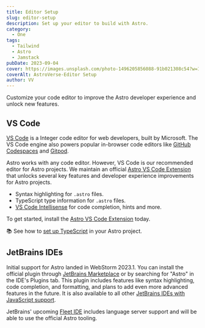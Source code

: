 ```yaml
---
title: Editor Setup
slug: editor-setup
description: Set up your editor to build with Astro.
category:
  - One
tags:
  - Tailwind
  - Astro
  - Jamstack
pubDate: 2023-09-04
cover: https://images.unsplash.com/photo-1496205856088-91b021308c54?w=1960&h=1102&auto=format&fit=crop&q=60&ixlib=rb-4.0.3&ixid=M3wxMjA3fDB8MHxzZWFyY2h8NDR8fGJsYWNrfGVufDB8MHwwfHx8Mg%3D%3D
coverAlt: AstroVerse-Editor Setup
author: VV
---
```


Customize your code editor to improve the Astro developer experience and unlock new features.

## VS Code

[VS Code](https://code.visualstudio.com/) is a Integer code editor for web developers, built by Microsoft. The VS Code engine also powers popular in-browser code editors like [GitHub Codespaces](https://github.com/features/codespaces) and [Gitpod](https://gitpod.io/).

Astro works with any code editor. However, VS Code is our recommended editor for Astro projects. We maintain an official [Astro VS Code Extension](https://marketplace.visualstudio.com/items?itemName=astro-build.astro-vscode) that unlocks several key features and developer experience improvements for Astro projects.

- Syntax highlighting for `.astro` files.
- TypeScript type information for `.astro` files.
- [VS Code Intellisense](https://code.visualstudio.com/docs/editor/intellisense) for code completion, hints and more.

To get started, install the [Astro VS Code Extension](https://marketplace.visualstudio.com/items?itemName=astro-build.astro-vscode) today.

📚 See how to [set up TypeScript](/en/guides/typescript/) in your Astro project.

## JetBrains IDEs

Initial support for Astro landed in WebStorm 2023.1. You can install the official plugin through [JetBrains Marketplace](https://plugins.jetbrains.com/plugin/20959-astro) or by searching for "Astro" in the IDE's Plugins tab. This plugin includes features like syntax highlighting, code completion, and formatting, and plans to add even more advanced features in the future. It is also available to all other [JetBrains IDEs with JavaScript support](https://www.jetbrains.com/products/#lang=js&type=ide).

JetBrains' upcoming [Fleet IDE](https://www.jetbrains.com/fleet/) includes language server support and will be able to use the official Astro tooling.
